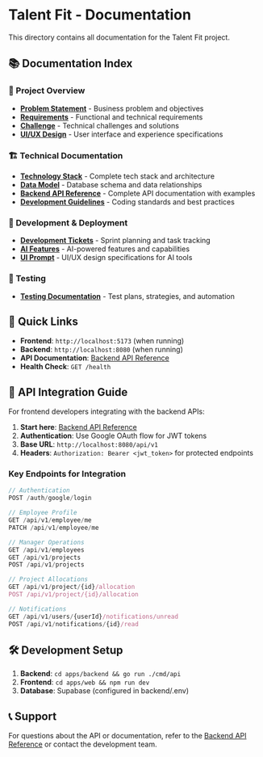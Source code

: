 # Talent Fit - Documentation

This directory contains all documentation for the Talent Fit project.

## 📚 Documentation Index

### 🎯 Project Overview
- **[Problem Statement](problem_statement.md)** - Business problem and objectives
- **[Requirements](requirements.md)** - Functional and technical requirements
- **[Challenge](challenge.md)** - Technical challenges and solutions
- **[UI/UX Design](ui_ux.md)** - User interface and experience specifications

### 🏗️ Technical Documentation
- **[Technology Stack](tech_stack.md)** - Complete tech stack and architecture
- **[Data Model](data_model.md)** - Database schema and data relationships
- **[Backend API Reference](backend-api-reference.md)** - Complete API documentation with examples
- **[Development Guidelines](guidelines.md)** - Coding standards and best practices

### 🚀 Development & Deployment
- **[Development Tickets](development-tickets.md)** - Sprint planning and task tracking
- **[AI Features](ai_features.md)** - AI-powered features and capabilities
- **[UI Prompt](ui_prompt.md)** - UI/UX design specifications for AI tools

### 🧪 Testing
- **[Testing Documentation](testing/)** - Test plans, strategies, and automation

## 🔗 Quick Links

- **Frontend**: `http://localhost:5173` (when running)
- **Backend**: `http://localhost:8080` (when running)
- **API Documentation**: [Backend API Reference](backend-api-reference.md)
- **Health Check**: `GET /health`

## 📖 API Integration Guide

For frontend developers integrating with the backend APIs:

1. **Start here**: [Backend API Reference](backend-api-reference.md)
2. **Authentication**: Use Google OAuth flow for JWT tokens
3. **Base URL**: `http://localhost:8080/api/v1`
4. **Headers**: `Authorization: Bearer <jwt_token>` for protected endpoints

### Key Endpoints for Integration

```javascript
// Authentication
POST /auth/google/login

// Employee Profile
GET /api/v1/employee/me
PATCH /api/v1/employee/me

// Manager Operations
GET /api/v1/employees
GET /api/v1/projects
POST /api/v1/projects

// Project Allocations
GET /api/v1/project/{id}/allocation
POST /api/v1/project/{id}/allocation

// Notifications
GET /api/v1/users/{userId}/notifications/unread
POST /api/v1/notifications/{id}/read
```

## 🛠️ Development Setup

1. **Backend**: `cd apps/backend && go run ./cmd/api`
2. **Frontend**: `cd apps/web && npm run dev`
3. **Database**: Supabase (configured in backend/.env)

## 📞 Support

For questions about the API or documentation, refer to the [Backend API Reference](backend-api-reference.md) or contact the development team.
